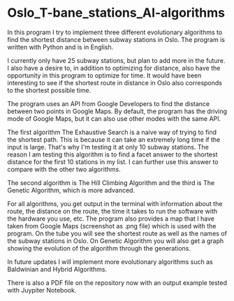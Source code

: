 # Oslo_T-bane_stations_AI-algorithms

In this program I try to implement three different evolutionary algorithms to find the shortest distance between subway stations in Oslo. The program is written with Python and is in English.

I currently only have 25 subway stations, but plan to add more in the future. I also have a desire to, in addition to optimizing for distance, also have the opportunity in this program to optimize for time. It would have been interesting to see if the shortest route in distance in Oslo also corresponds to the shortest possible time.

The program uses an API from Google Developers to find the distance between two points in Google Maps. By default, the program has the driving mode of Google Maps, but it can also use other modes with the same API.

The first algorithm The Exhaustive Search is a naive way of trying to find the shortest path. This is because it can take an extremely long time if the input is large. That's why I'm testing it at only 10 subway stations. The reason I am testing this algorithm is to find a facet answer to the shortest distance for the first 10 stations in my list. I can further use this answer to compare with the other two algorithms.

The second algorithm is The Hill Climbing Algorithm and the third is The Genetic Algorithm, which is more advanced.

For all algorithms, you get output in the terminal with information about the route, the distance on the route, the time it takes to run the software with the hardware you use, etc. The program also provides a map that I have taken from Google Maps (screenshot as .png file) which is used with the program. On the tube you will see the shortest route as well as the names of the subway stations in Oslo. On Genetic Algorithm you will also get a graph showing the evolution of the algorithm through the generations.

In future updates I will implement more evolutionary algorithms such as Baldwinian and Hybrid Algorithms.

There is also a PDF file on the repository now with an output example tested with Juypiter Notebook.
